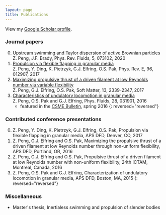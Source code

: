```yaml
---
layout: page
title: Publications
---
```


<p class="message">
 View my <a href="https://scholar.google.com/citations?user=NZksGDoAAAAJ">Google Scholar profile</a>.
</p>


### Journal papers
0. [Upstream swimming and Taylor dispersion of active Brownian particles](https://link.aps.org/doi/10.1103/PhysRevFluids.5.073102)
    <br/> Z. Peng, J.F. Brady, Phys. Rev. Fluids, 5, 073102, 2020
0. [Propulsion via flexible flapping in granular media](https://doi.org/10.1103/PhysRevE.96.012907)
     <br/> Z. Peng, Y. Ding, K. Pietrzyk, G.J. Elfring, O.S. Pak, Phys. Rev. E, 96, 012907, 2017 
0. [Maximizing propulsive thrust of a driven filament at low Reynolds number via variable flexibility](http://dx.doi.org/10.1039/C6SM02880B)
     <br/> Z. Peng, G.J. Elfring, O.S. Pak, Soft Matter, 13, 2339-2347, 2017
0.  [Characteristics of undulatory locomotion in granular media](http://dx.doi.org/10.1063/1.4942895)
    <br/> Z. Peng, O.S. Pak and G.J. Elfring, Phys. Fluids, 28, 031901, 2016
    * featured in the [CSME Bulletin](http://www.csme-scgm.ca/bulletin), spring 2016
{: reversed="reversed"}


### Contributed conference presentations
0. Z. Peng, Y. Ding, K. Pietrzyk, G.J. Elfring, O.S. Pak, Propulsion via flexible flapping in granular media, APS DFD, Denver, CO, 2017
0. Z. Peng, G.J. Elfring and O.S. Pak, Maximizing the propulsive thrust of a driven filament at low Reynolds number through non-uniform flexibility, APS DFD, Portland, OR, 2016
0. Z. Peng, G.J. Elfring and O.S. Pak, Propulsive thrust of a driven filament at low Reynolds number with non-uniform flexibility, 24th ICTAM, Montreal, Canada, 2016 
0. Z. Peng, O.S. Pak and G.J. Elfring, Characterization of undulatory locomotion in granular media, APS DFD, Boston, MA, 2015 
{: reversed="reversed"}


### Miscellaneous

* Master's thesis, Inertialess swimming and propulsion of slender bodies
